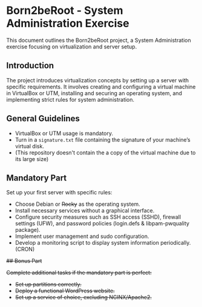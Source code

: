 # Born2beRoot - System Administration Exercise

This document outlines the Born2beRoot project, a System Administration exercise focusing on virtualization and server setup.

## Introduction

The project introduces virtualization concepts by setting up a server with specific requirements. It involves creating and configuring a virtual machine in VirtualBox or UTM, installing and securing an operating system, and implementing strict rules for system administration.

## General Guidelines

- VirtualBox or UTM usage is mandatory.
- Turn in a `signature.txt` file containing the signature of your machine’s virtual disk.
- (This repository doesn't contain the a copy of the virtual machine due to its large size)

## Mandatory Part

Set up your first server with specific rules:
- Choose Debian or ~~Rocky~~ as the operating system.
- Install necessary services without a graphical interface.
- Configure security measures such as SSH access (SSHD), firewall settings (UFW), and password policies (login.defs & libpam-pwquality package). 
- Implement user management and sudo configuration.
- Develop a monitoring script to display system information periodically. (CRON)

~~## Bonus Part~~

~~Complete additional tasks if the mandatory part is perfect:~~
- ~~Set up partitions correctly.~~
- ~~Deploy a functional WordPress website.~~
- ~~Set up a service of choice, excluding NGINX/Apache2.~~
